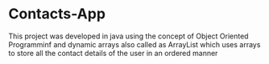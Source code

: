 # Contacts-App

This project was developed in java using the concept of Object Oriented Programminf and dynamic arrays also called as ArrayList which uses arrays to store all the contact details of the user in an ordered manner
